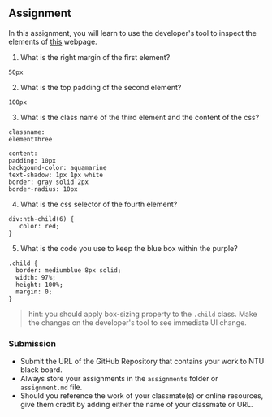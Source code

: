 ## Assignment

In this assignment, you will learn to use the developer's tool to inspect the elements of [this](https://nznznh.csb.app/) webpage.

1. What is the right margin of the first element? 
```
50px
```

2. What is the top padding of the second element?
```
100px
```

3. What is the class name of the third element and the content of the css?
```
classname:
elementThree 

content:
padding: 10px
backgound-color: aquamarine
text-shadow: 1px 1px white
border: gray solid 2px
border-radius: 10px
```

4. What is the css selector of the fourth element?
```
div:nth-child(6) {
   color: red;
}
```

5. What is the code you use to keep the blue box within the purple?
```
.child {
  border: mediumblue 8px solid;
  width: 97%;
  height: 100%;
  margin: 0;
}
```

> hint: you should apply box-sizing property to the `.child` class. Make the changes on the developer's tool to see immediate UI change.



### Submission 

- Submit the URL of the GitHub Repository that contains your work to NTU black board.
- Always store your assignments in the `assignments` folder or `assignment.md` file.
- Should you reference the work of your classmate(s) or online resources, give them credit by adding either the name of your classmate or URL. 
